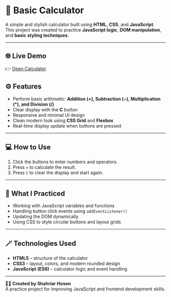 # 🧮 Basic Calculator

A simple and stylish calculator built using **HTML**, **CSS**, and **JavaScript**.  
This project was created to practice **JavaScript logic**, **DOM manipulation**, and **basic styling techniques**.

---

## 🌐 Live Demo
👉 [Open Calculator](https://shahriar-hosen.github.io/basic-calculator/)


## ⚙️ Features

- Perform basic arithmetic: **Addition (+), Subtraction (−), Multiplication (*), and Division (/)**  
- Clear display with the **C** button  
- Responsive and minimal UI design  
- Clean modern look using **CSS Grid** and **Flexbox**  
- Real-time display update when buttons are pressed  

---

## 💻 How to Use

1. Click the buttons to enter numbers and operators.  
2. Press `=` to calculate the result.  
3. Press `C` to clear the display and start again.  

---

## 🧠 What I Practiced

- Working with JavaScript variables and functions  
- Handling button click events using `addEventListener()`  
- Updating the DOM dynamically  
- Using CSS to style circular buttons and layout grids  

---

## 🪄 Technologies Used

- **HTML5** – structure of the calculator  
- **CSS3** – layout, colors, and modern rounded design  
- **JavaScript (ES6)** – calculator logic and event handling  


---

👨‍💻 **Created by Shahriar Hosen**  
A practice project for improving JavaScript and frontend development skills.
